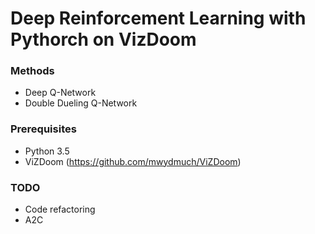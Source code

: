 # Deep Reinforcement Learning with Pythorch on VizDoom

### Methods
* Deep Q-Network
* Double Dueling Q-Network

### Prerequisites
* Python 3.5
* ViZDoom (https://github.com/mwydmuch/ViZDoom)

### TODO
* Code refactoring
* A2C
